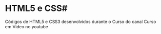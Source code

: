 # HTML5 e CSS#
Códigos de HTML5 e CSS3 desenvolvidos durante o Curso do canal Curso em Video no youtube
